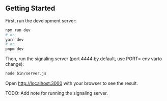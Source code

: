 ## Getting Started

First, run the development server:

```bash
npm run dev
# or
yarn dev
# or
pnpm dev
```

Then, run the signaling server (port 4444 by default, use PORT= env varto change):

```bash
node bin/server.js
```

Open [http://localhost:3000](http://localhost:3000) with your browser to see the result.

TODO: Add note for running the signaling server.
